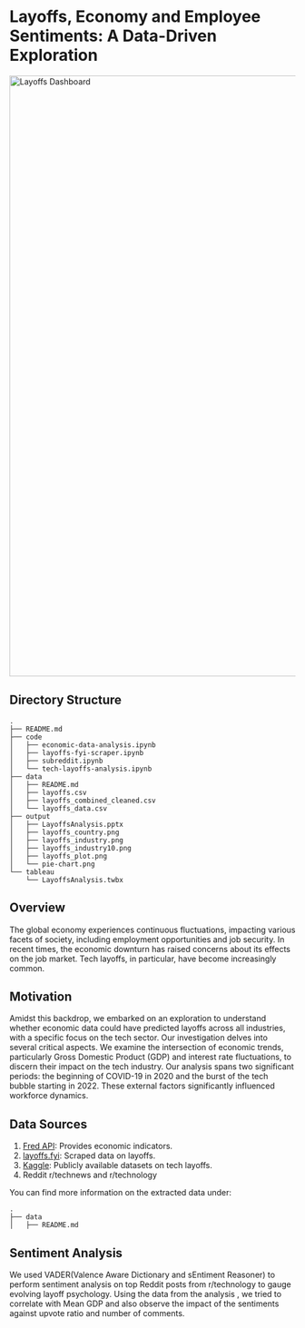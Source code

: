 # Layoffs, Economy and Employee Sentiments: A Data-Driven Exploration
<img width="1059" alt="Layoffs Dashboard" src="https://github.com/komal98/navigating-unemployment-landscape/assets/20492468/04993b44-db9d-4c9b-a25e-1adba6ba0ae2">

## Directory Structure
```
.
├── README.md
├── code
│   ├── economic-data-analysis.ipynb
│   ├── layoffs-fyi-scraper.ipynb
│   ├── subreddit.ipynb
│   └── tech-layoffs-analysis.ipynb
├── data
│   ├── README.md
│   ├── layoffs.csv
│   ├── layoffs_combined_cleaned.csv
│   └── layoffs_data.csv
├── output
│   ├── LayoffsAnalysis.pptx
│   ├── layoffs_country.png
│   ├── layoffs_industry.png
│   ├── layoffs_industry10.png
│   ├── layoffs_plot.png
│   └── pie-chart.png
└── tableau
    └── LayoffsAnalysis.twbx
```

## Overview
The global economy experiences continuous fluctuations, impacting various facets of society, including employment opportunities and job security. In recent times, the economic downturn has raised concerns about its effects on the job market. Tech layoffs, in particular, have become increasingly common.

## Motivation
Amidst this backdrop, we embarked on an exploration to understand whether economic data could have predicted layoffs across all industries, with a specific focus on the tech sector. Our investigation delves into several critical aspects. We examine the intersection of economic trends, particularly Gross Domestic Product (GDP) and interest rate fluctuations, to discern their impact on the tech industry. Our analysis spans two significant periods: the beginning of COVID-19 in 2020 and the burst of the tech bubble starting in 2022. These external factors significantly influenced workforce dynamics.

## Data Sources 
1. [Fred API](https://fred.stlouisfed.org/docs/api/fred/): Provides economic indicators.
2. [layoffs.fyi](https://layoffs.fyi/): Scraped data on layoffs.
3. [Kaggle](https://www.kaggle.com/datasets/swaptr/layoffs-2022/data): Publicly available datasets on tech layoffs.
4. Reddit r/technews and r/technology

You can find more information on the extracted data under:
```
.
├── data
│   ├── README.md

```   
## Sentiment Analysis
We used VADER(Valence Aware Dictionary and sEntiment Reasoner) to perform sentiment analysis on top Reddit posts from r/technology to gauge evolving layoff psychology. Using the data from the analysis , we tried to correlate with Mean GDP and also observe the impact of the sentiments against upvote ratio and number of comments. 

